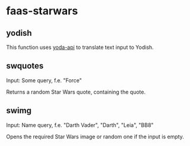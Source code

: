 # faas-starwars


## yodish

This function uses [yoda-api](https://github.com/richchurcher/yoda-api) to translate text input to Yodish.

## swquotes

Input: Some query, f.e. "Force"

Returns a random Star Wars quote, containing the quote.

## swimg

Input: Name query, f.e. "Darth Vader", "Darth", "Leia", "BB8"

Opens the required Star Wars image or random one if the input is empty.


